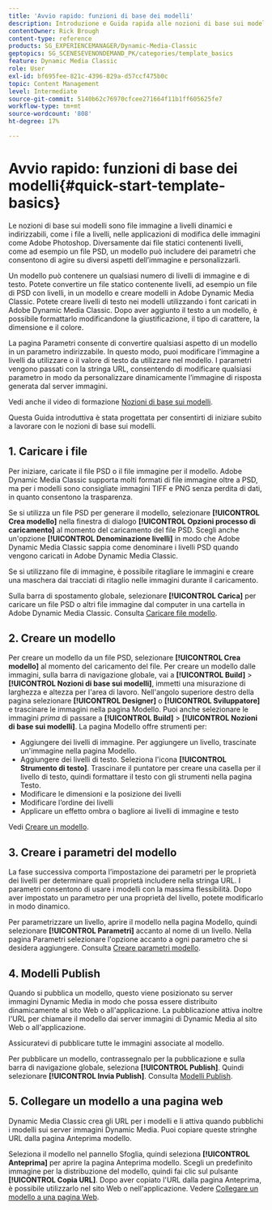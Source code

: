```yaml
---
title: 'Avvio rapido: funzioni di base dei modelli'
description: Introduzione e Guida rapida alle nozioni di base sui modelli per aiutarti a iniziare rapidamente a utilizzare Adobe Dynamic Media Classic.
contentOwner: Rick Brough
content-type: reference
products: SG_EXPERIENCEMANAGER/Dynamic-Media-Classic
geptopics: SG_SCENESEVENONDEMAND_PK/categories/template_basics
feature: Dynamic Media Classic
role: User
exl-id: bf695fee-821c-4396-829a-d57ccf475b0c
topic: Content Management
level: Intermediate
source-git-commit: 5140b62c76970cfcee271664f11b1ff605625fe7
workflow-type: tm+mt
source-wordcount: '808'
ht-degree: 17%

---
```


# Avvio rapido: funzioni di base dei modelli{#quick-start-template-basics}

Le nozioni di base sui modelli sono file immagine a livelli dinamici e indirizzabili, come i file a livelli, nelle applicazioni di modifica delle immagini come Adobe Photoshop. Diversamente dai file statici contenenti livelli, come ad esempio un file PSD, un modello può includere dei parametri che consentono di agire su diversi aspetti dell’immagine e personalizzarli.

Un modello può contenere un qualsiasi numero di livelli di immagine e di testo. Potete convertire un file statico contenente livelli, ad esempio un file di PSD con livelli, in un modello e creare modelli in Adobe Dynamic Media Classic. Potete creare livelli di testo nei modelli utilizzando i font caricati in Adobe Dynamic Media Classic. Dopo aver aggiunto il testo a un modello, è possibile formattarlo modificandone la giustificazione, il tipo di carattere, la dimensione e il colore.

La pagina Parametri consente di convertire qualsiasi aspetto di un modello in un parametro indirizzabile. In questo modo, puoi modificare l’immagine a livelli da utilizzare o il valore di testo da utilizzare nel modello. I parametri vengono passati con la stringa URL, consentendo di modificare qualsiasi parametro in modo da personalizzare dinamicamente l’immagine di risposta generata dal server immagini.

Vedi anche il video di formazione [Nozioni di base sui modelli](https://s7d5.scene7.com/s7viewers/html5/VideoViewer.html?videoserverurl=https://s7d5.scene7.com/is/content/&amp;emailurl=https://s7d5.scene7.com/s7/emailFriend&amp;serverUrl=https://s7d5.scene7.com/is/image/&amp;config=Scene7SharedAssets/Universal_HTML5_Video&amp;contenturl=https://s7d5.scene7.com/skins/&amp;asset=S7tutorials/553_Template%20Basics_converted%20renamed_Dynamic%20Banners-AVS).

Questa Guida introduttiva è stata progettata per consentirti di iniziare subito a lavorare con le nozioni di base sui modelli.

## 1. Caricare i file

Per iniziare, caricate il file PSD o il file immagine per il modello. Adobe Dynamic Media Classic supporta molti formati di file immagine oltre a PSD, ma per i modelli sono consigliate immagini TIFF e PNG senza perdita di dati, in quanto consentono la trasparenza.

Se si utilizza un file PSD per generare il modello, selezionare **[!UICONTROL Crea modello]** nella finestra di dialogo **[!UICONTROL Opzioni processo di caricamento]** al momento del caricamento del file PSD. Scegli anche un&#39;opzione **[!UICONTROL Denominazione livelli]** in modo che Adobe Dynamic Media Classic sappia come denominare i livelli PSD quando vengono caricati in Adobe Dynamic Media Classic.

Se si utilizzano file di immagine, è possibile ritagliare le immagini e creare una maschera dai tracciati di ritaglio nelle immagini durante il caricamento.

Sulla barra di spostamento globale, selezionare **[!UICONTROL Carica]** per caricare un file PSD o altri file immagine dal computer in una cartella in Adobe Dynamic Media Classic. Consulta [Caricare file modello](uploading-template-files.md#uploading_template_files).

## 2. Creare un modello

Per creare un modello da un file PSD, selezionare **[!UICONTROL Crea modello]** al momento del caricamento del file. Per creare un modello dalle immagini, sulla barra di navigazione globale, vai a **[!UICONTROL Build]** > **[!UICONTROL Nozioni di base sui modelli]**, immetti una misurazione di larghezza e altezza per l&#39;area di lavoro. Nell&#39;angolo superiore destro della pagina selezionare **[!UICONTROL Designer]** o **[!UICONTROL Sviluppatore]** e trascinare le immagini nella pagina Modello. Puoi anche selezionare le immagini *prima* di passare a **[!UICONTROL Build]** > **[!UICONTROL Nozioni di base sui modelli]**. La pagina Modello offre strumenti per:

* Aggiungere dei livelli di immagine. Per aggiungere un livello, trascinate un&#39;immagine nella pagina Modello.
* Aggiungere dei livelli di testo. Seleziona l&#39;icona **[!UICONTROL Strumento di testo]**. Trascinare il puntatore per creare una casella per il livello di testo, quindi formattare il testo con gli strumenti nella pagina Testo.
* Modificare le dimensioni e la posizione dei livelli
* Modificare l’ordine dei livelli
* Applicare un effetto ombra o bagliore ai livelli di immagine e testo

Vedi [Creare un modello](creating-template.md#creating_a_template).

## 3. Creare i parametri del modello

La fase successiva comporta l’impostazione dei parametri per le proprietà dei livelli per determinare quali proprietà includere nella stringa URL. I parametri consentono di usare i modelli con la massima flessibilità. Dopo aver impostato un parametro per una proprietà del livello, potete modificarlo in modo dinamico.

Per parametrizzare un livello, aprire il modello nella pagina Modello, quindi selezionare **[!UICONTROL Parametri]** accanto al nome di un livello. Nella pagina Parametri selezionare l&#39;opzione accanto a ogni parametro che si desidera aggiungere. Consulta [Creare parametri modello](creating-template-parameters.md#creating_template_parameters).

## 4. Modelli Publish

Quando si pubblica un modello, questo viene posizionato su server immagini Dynamic Media in modo che possa essere distribuito dinamicamente al sito Web o all&#39;applicazione. La pubblicazione attiva inoltre l&#39;URL per chiamare il modello dai server immagini di Dynamic Media al sito Web o all&#39;applicazione.

Assicuratevi di pubblicare tutte le immagini associate al modello.

Per pubblicare un modello, contrassegnalo per la pubblicazione e sulla barra di navigazione globale, seleziona **[!UICONTROL Publish]**. Quindi selezionare **[!UICONTROL Invia Publish]**. Consulta [Modelli Publish](publishing-templates.md#publishing_templates).

## 5. Collegare un modello a una pagina web

Dynamic Media Classic crea gli URL per i modelli e li attiva quando pubblichi i modelli sui server immagini Dynamic Media. Puoi copiare queste stringhe URL dalla pagina Anteprima modello.

Seleziona il modello nel pannello Sfoglia, quindi seleziona **[!UICONTROL Anteprima]** per aprire la pagina Anteprima modello. Scegli un predefinito immagine per la distribuzione del modello, quindi fai clic sul pulsante **[!UICONTROL Copia URL]**. Dopo aver copiato l&#39;URL dalla pagina Anteprima, è possibile utilizzarlo nel sito Web o nell&#39;applicazione. Vedere [Collegare un modello a una pagina Web](linking-template-web-page.md#linking_a_template_to_a_web_page).
